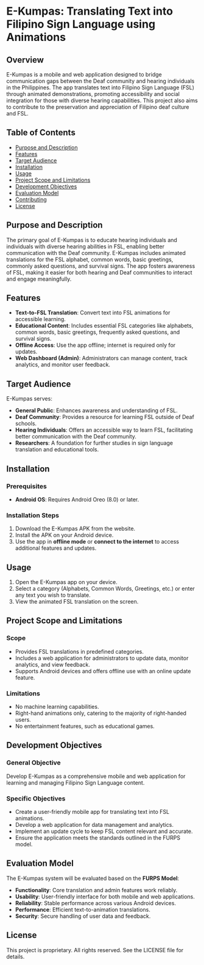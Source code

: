 # E-Kumpas: Translating Text into Filipino Sign Language using Animations

## Overview
E-Kumpas is a mobile and web application designed to bridge communication gaps between the Deaf community and hearing individuals in the Philippines. The app translates text into Filipino Sign Language (FSL) through animated demonstrations, promoting accessibility and social integration for those with diverse hearing capabilities. This project also aims to contribute to the preservation and appreciation of Filipino deaf culture and FSL.

## Table of Contents
- [Purpose and Description](#purpose-and-description)
- [Features](#features)
- [Target Audience](#target-audience)
- [Installation](#installation)
- [Usage](#usage)
- [Project Scope and Limitations](#project-scope-and-limitations)
- [Development Objectives](#development-objectives)
- [Evaluation Model](#evaluation-model)
- [Contributing](#contributing)
- [License](#license)

## Purpose and Description
The primary goal of E-Kumpas is to educate hearing individuals and individuals with diverse hearing abilities in FSL, enabling better communication with the Deaf community. E-Kumpas includes animated translations for the FSL alphabet, common words, basic greetings, commonly asked questions, and survival signs. The app fosters awareness of FSL, making it easier for both hearing and Deaf communities to interact and engage meaningfully.

## Features
- **Text-to-FSL Translation**: Convert text into FSL animations for accessible learning.
- **Educational Content**: Includes essential FSL categories like alphabets, common words, basic greetings, frequently asked questions, and survival signs.
- **Offline Access**: Use the app offline; internet is required only for updates.
- **Web Dashboard (Admin)**: Administrators can manage content, track analytics, and monitor user feedback.

## Target Audience
E-Kumpas serves:
- **General Public**: Enhances awareness and understanding of FSL.
- **Deaf Community**: Provides a resource for learning FSL outside of Deaf schools.
- **Hearing Individuals**: Offers an accessible way to learn FSL, facilitating better communication with the Deaf community.
- **Researchers**: A foundation for further studies in sign language translation and educational tools.

## Installation
### Prerequisites
- **Android OS**: Requires Android Oreo (8.0) or later.

### Installation Steps
1. Download the E-Kumpas APK from the website.
2. Install the APK on your Android device.
3. Use the app in **offline mode** or **connect to the internet** to access additional features and updates.

## Usage
1. Open the E-Kumpas app on your device.
2. Select a category (Alphabets, Common Words, Greetings, etc.) or enter any text you wish to translate.
3. View the animated FSL translation on the screen.

## Project Scope and Limitations
### Scope
- Provides FSL translations in predefined categories.
- Includes a web application for administrators to update data, monitor analytics, and view feedback.
- Supports Android devices and offers offline use with an online update feature.

### Limitations
- No machine learning capabilities.
- Right-hand animations only, catering to the majority of right-handed users.
- No entertainment features, such as educational games.

## Development Objectives
### General Objective
Develop E-Kumpas as a comprehensive mobile and web application for learning and managing Filipino Sign Language content.

### Specific Objectives
- Create a user-friendly mobile app for translating text into FSL animations.
- Develop a web application for data management and analytics.
- Implement an update cycle to keep FSL content relevant and accurate.
- Ensure the application meets the standards outlined in the FURPS model.

## Evaluation Model
The E-Kumpas system will be evaluated based on the **FURPS Model**:
- **Functionality**: Core translation and admin features work reliably.
- **Usability**: User-friendly interface for both mobile and web applications.
- **Reliability**: Stable performance across various Android devices.
- **Performance**: Efficient text-to-animation translations.
- **Security**: Secure handling of user data and feedback.

## License
This project is proprietary. All rights reserved. See the LICENSE file for details.

